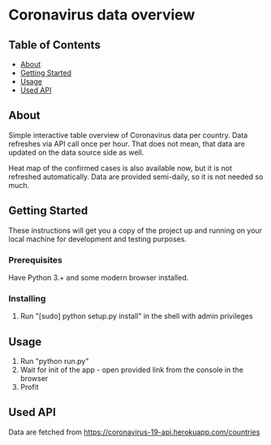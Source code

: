 # Coronavirus data overview

## Table of Contents

- [About](#about)
- [Getting Started](#getting_started)
- [Usage](#usage)
- [Used API](#api)

## About <a name = "about"></a>

Simple interactive table overview of Coronavirus data per country. Data refreshes via API call once per hour. That does not mean, that data are updated on the data source side as well.

Heat map of the confirmed cases is also available now, but it is not refreshed automatically. Data are provided semi-daily, so it is not needed so much.

## Getting Started <a name = "getting_started"></a>

These instructions will get you a copy of the project up and running on your local machine for development and testing purposes.

### Prerequisites

Have Python 3.+ and some modern browser installed.

### Installing

1. Run "[sudo] python setup.py install" in the shell with admin privileges

## Usage <a name = "usage"></a>

1. Run "python run.py"
2. Wait for init of the app - open provided link from the console in the browser
3. Profit

## Used API <a name = "api"></a>

Data are fetched from https://coronavirus-19-api.herokuapp.com/countries

